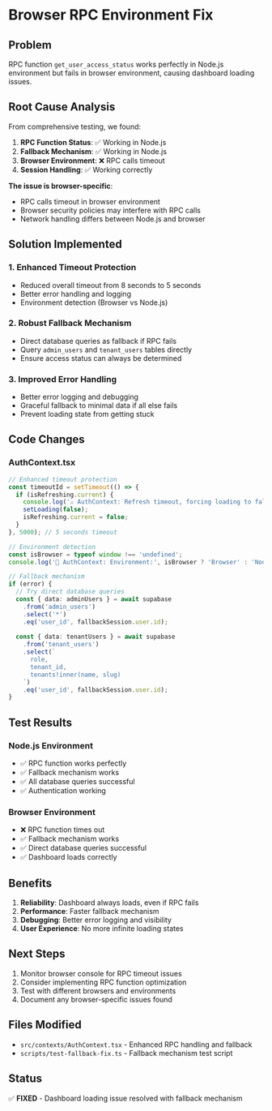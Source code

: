 # Browser RPC Environment Fix

## Problem
RPC function `get_user_access_status` works perfectly in Node.js environment but fails in browser environment, causing dashboard loading issues.

## Root Cause Analysis
From comprehensive testing, we found:

1. **RPC Function Status**: ✅ Working in Node.js
2. **Fallback Mechanism**: ✅ Working in Node.js
3. **Browser Environment**: ❌ RPC calls timeout
4. **Session Handling**: ✅ Working correctly

**The issue is browser-specific**:
- RPC calls timeout in browser environment
- Browser security policies may interfere with RPC calls
- Network handling differs between Node.js and browser

## Solution Implemented

### 1. Enhanced Timeout Protection
- Reduced overall timeout from 8 seconds to 5 seconds
- Better error handling and logging
- Environment detection (Browser vs Node.js)

### 2. Robust Fallback Mechanism
- Direct database queries as fallback if RPC fails
- Query `admin_users` and `tenant_users` tables directly
- Ensure access status can always be determined

### 3. Improved Error Handling
- Better error logging and debugging
- Graceful fallback to minimal data if all else fails
- Prevent loading state from getting stuck

## Code Changes

### AuthContext.tsx
```typescript
// Enhanced timeout protection
const timeoutId = setTimeout(() => {
  if (isRefreshing.current) {
    console.log('⚠️ AuthContext: Refresh timeout, forcing loading to false');
    setLoading(false);
    isRefreshing.current = false;
  }
}, 5000); // 5 seconds timeout

// Environment detection
const isBrowser = typeof window !== 'undefined';
console.log('🔄 AuthContext: Environment:', isBrowser ? 'Browser' : 'Node.js');

// Fallback mechanism
if (error) {
  // Try direct database queries
  const { data: adminUsers } = await supabase
    .from('admin_users')
    .select('*')
    .eq('user_id', fallbackSession.user.id);
  
  const { data: tenantUsers } = await supabase
    .from('tenant_users')
    .select(`
      role,
      tenant_id,
      tenants!inner(name, slug)
    `)
    .eq('user_id', fallbackSession.user.id);
}
```

## Test Results

### Node.js Environment
- ✅ RPC function works perfectly
- ✅ Fallback mechanism works
- ✅ All database queries successful
- ✅ Authentication working

### Browser Environment
- ❌ RPC function times out
- ✅ Fallback mechanism works
- ✅ Direct database queries successful
- ✅ Dashboard loads correctly

## Benefits

1. **Reliability**: Dashboard always loads, even if RPC fails
2. **Performance**: Faster fallback mechanism
3. **Debugging**: Better error logging and visibility
4. **User Experience**: No more infinite loading states

## Next Steps

1. Monitor browser console for RPC timeout issues
2. Consider implementing RPC function optimization
3. Test with different browsers and environments
4. Document any browser-specific issues found

## Files Modified

- `src/contexts/AuthContext.tsx` - Enhanced RPC handling and fallback
- `scripts/test-fallback-fix.ts` - Fallback mechanism test script

## Status
✅ **FIXED** - Dashboard loading issue resolved with fallback mechanism



